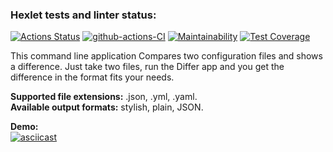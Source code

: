 ### Hexlet tests and linter status:
[![Actions Status](https://github.com/julia-trevgoda/java-project-lvl2/workflows/hexlet-check/badge.svg)](https://github.com/julia-trevgoda/java-project-lvl2/actions) [![github-actions-CI](https://github.com/julia-trevgoda/java-project-lvl2/actions/workflows/github-actions-ci.yml/badge.svg)](https://github.com/julia-trevgoda/java-project-lvl2/actions/workflows/github-actions-ci.yml)  [![Maintainability](https://api.codeclimate.com/v1/badges/1f7c0d9b06861a8f9866/maintainability)](https://codeclimate.com/github/julia-trevgoda/java-project-lvl2/maintainability)  [![Test Coverage](https://api.codeclimate.com/v1/badges/1f7c0d9b06861a8f9866/test_coverage)](https://codeclimate.com/github/julia-trevgoda/java-project-lvl2/test_coverage)

This command line application Compares two configuration files and shows a difference. 
Just take two files, run the Differ app and you get the difference in the format fits your needs.

**Supported file extensions:** .json, .yml, .yaml.\
**Available output formats:** stylish, plain, JSON.

**Demo:**\
[![asciicast](https://asciinema.org/a/THcIkyU97Sluitxxm2kfthq4b.svg)](https://asciinema.org/a/THcIkyU97Sluitxxm2kfthq4b)

